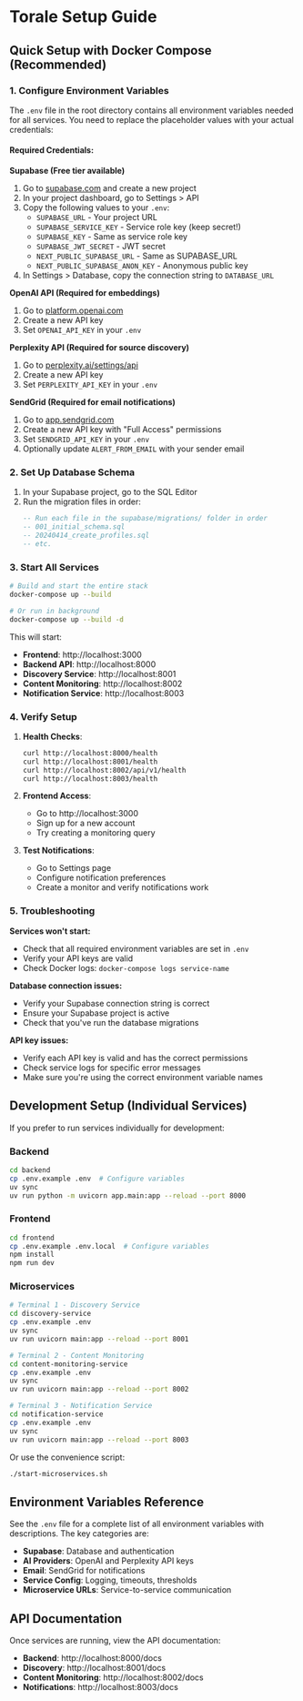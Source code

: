 # Torale Setup Guide

## Quick Setup with Docker Compose (Recommended)

### 1. Configure Environment Variables

The `.env` file in the root directory contains all environment variables needed for all services. You need to replace the placeholder values with your actual credentials:

#### Required Credentials:

**Supabase (Free tier available)**
1. Go to [supabase.com](https://supabase.com) and create a new project
2. In your project dashboard, go to Settings > API
3. Copy the following values to your `.env`:
   - `SUPABASE_URL` - Your project URL
   - `SUPABASE_SERVICE_KEY` - Service role key (keep secret!)
   - `SUPABASE_KEY` - Same as service role key
   - `SUPABASE_JWT_SECRET` - JWT secret
   - `NEXT_PUBLIC_SUPABASE_URL` - Same as SUPABASE_URL
   - `NEXT_PUBLIC_SUPABASE_ANON_KEY` - Anonymous public key
4. In Settings > Database, copy the connection string to `DATABASE_URL`

**OpenAI API (Required for embeddings)**
1. Go to [platform.openai.com](https://platform.openai.com/api-keys)
2. Create a new API key
3. Set `OPENAI_API_KEY` in your `.env`

**Perplexity API (Required for source discovery)**
1. Go to [perplexity.ai/settings/api](https://www.perplexity.ai/settings/api)
2. Create a new API key
3. Set `PERPLEXITY_API_KEY` in your `.env`

**SendGrid (Required for email notifications)**
1. Go to [app.sendgrid.com](https://app.sendgrid.com/settings/api_keys)
2. Create a new API key with "Full Access" permissions
3. Set `SENDGRID_API_KEY` in your `.env`
4. Optionally update `ALERT_FROM_EMAIL` with your sender email

### 2. Set Up Database Schema

1. In your Supabase project, go to the SQL Editor
2. Run the migration files in order:
   ```sql
   -- Run each file in the supabase/migrations/ folder in order
   -- 001_initial_schema.sql
   -- 20240414_create_profiles.sql
   -- etc.
   ```

### 3. Start All Services

```bash
# Build and start the entire stack
docker-compose up --build

# Or run in background
docker-compose up --build -d
```

This will start:
- **Frontend**: http://localhost:3000
- **Backend API**: http://localhost:8000
- **Discovery Service**: http://localhost:8001
- **Content Monitoring**: http://localhost:8002
- **Notification Service**: http://localhost:8003

### 4. Verify Setup

1. **Health Checks**:
   ```bash
   curl http://localhost:8000/health
   curl http://localhost:8001/health
   curl http://localhost:8002/api/v1/health
   curl http://localhost:8003/health
   ```

2. **Frontend Access**:
   - Go to http://localhost:3000
   - Sign up for a new account
   - Try creating a monitoring query

3. **Test Notifications**:
   - Go to Settings page
   - Configure notification preferences
   - Create a monitor and verify notifications work

### 5. Troubleshooting

**Services won't start:**
- Check that all required environment variables are set in `.env`
- Verify your API keys are valid
- Check Docker logs: `docker-compose logs service-name`

**Database connection issues:**
- Verify your Supabase connection string is correct
- Ensure your Supabase project is active
- Check that you've run the database migrations

**API key issues:**
- Verify each API key is valid and has the correct permissions
- Check service logs for specific error messages
- Make sure you're using the correct environment variable names

## Development Setup (Individual Services)

If you prefer to run services individually for development:

### Backend
```bash
cd backend
cp .env.example .env  # Configure variables
uv sync
uv run python -m uvicorn app.main:app --reload --port 8000
```

### Frontend
```bash
cd frontend
cp .env.example .env.local  # Configure variables
npm install
npm run dev
```

### Microservices
```bash
# Terminal 1 - Discovery Service
cd discovery-service
cp .env.example .env
uv sync
uv run uvicorn main:app --reload --port 8001

# Terminal 2 - Content Monitoring
cd content-monitoring-service
cp .env.example .env
uv sync
uv run uvicorn main:app --reload --port 8002

# Terminal 3 - Notification Service
cd notification-service
cp .env.example .env
uv sync
uv run uvicorn main:app --reload --port 8003
```

Or use the convenience script:
```bash
./start-microservices.sh
```

## Environment Variables Reference

See the `.env` file for a complete list of all environment variables with descriptions. The key categories are:

- **Supabase**: Database and authentication
- **AI Providers**: OpenAI and Perplexity API keys
- **Email**: SendGrid for notifications
- **Service Config**: Logging, timeouts, thresholds
- **Microservice URLs**: Service-to-service communication

## API Documentation

Once services are running, view the API documentation:
- **Backend**: http://localhost:8000/docs
- **Discovery**: http://localhost:8001/docs
- **Content Monitoring**: http://localhost:8002/docs
- **Notifications**: http://localhost:8003/docs